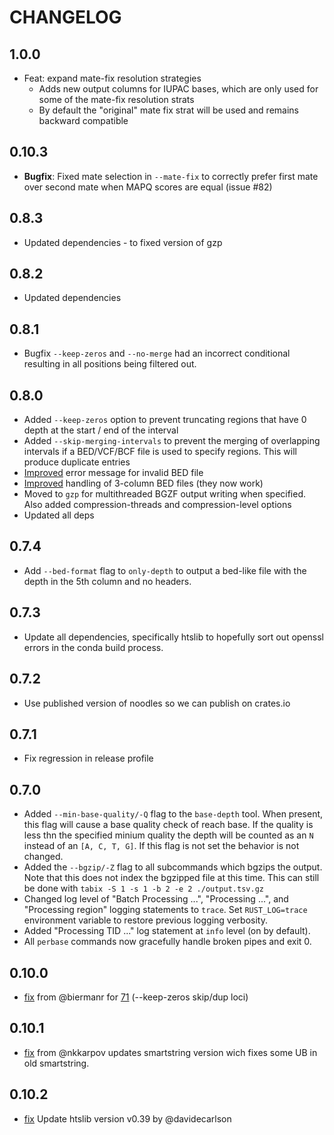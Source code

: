 # CHANGELOG

## 1.0.0

- Feat: expand mate-fix resolution strategies
  - Adds new output columns for IUPAC bases, which are only used for some of the mate-fix resolution strats
  - By default the "original" mate fix strat will be used and remains backward compatible

## 0.10.3

- **Bugfix**: Fixed mate selection in `--mate-fix` to correctly prefer first mate over second mate when MAPQ scores are equal (issue #82)

## 0.8.3

- Updated dependencies - to fixed version of gzp

## 0.8.2

- Updated dependencies

## 0.8.1

- Bugfix `--keep-zeros` and `--no-merge` had an incorrect conditional resulting in all positions being filtered out.

## 0.8.0

- Added `--keep-zeros` option to prevent truncating regions that have 0 depth at the start / end of the interval
- Added `--skip-merging-intervals` to prevent the merging of overlapping intervals if a BED/VCF/BCF file is used to specify regions. This will produce duplicate entries
- [Improved](https://github.com/sstadick/perbase/issues/42) error message for invalid BED file
- [Improved](https://github.com/sstadick/perbase/issues/41) handling of 3-column BED files (they now work)
- Moved to `gzp` for multithreaded BGZF output writing when specified. Also added compression-threads and compression-level options
- Updated all deps

## 0.7.4

- Add `--bed-format` flag to `only-depth` to output a bed-like file with the depth in the 5th column and no headers.

## 0.7.3

- Update all dependencies, specifically htslib to hopefully sort out
  openssl errors in the conda build process.

## 0.7.2

- Use published version of noodles so we can publish on crates.io

## 0.7.1

- Fix regression in release profile

## 0.7.0

- Added `--min-base-quality/-Q` flag to the `base-depth` tool. When present, this flag will cause a base quality check of reach base. If the quality is less thn the specified minium quality the depth will be counted as an `N` instead of an `[A, C, T, G]`. If this flag is not set the behavior is not changed.
- Added the `--bgzip/-Z` flag to all subcommands which bgzips the output. Note that this does not index the bgzipped file at this time. This can still be done with `tabix -S 1 -s 1 -b 2 -e 2 ./output.tsv.gz`
- Changed log level of "Batch Processing ...", "Processing ...", and "Processing region" logging statements to `trace`. Set `RUST_LOG=trace` environment variable to restore previous logging verbosity.
- Added "Processing TID ..." log statement at `info` level (on by default).
- All `perbase` commands now gracefully handle broken pipes and exit 0.

## 0.10.0

- [fix](https://github.com/sstadick/perbase/pull/73) from @biermanr for [71](https://github.com/sstadick/perbase/issues/71) (--keep-zeros skip/dup loci)

## 0.10.1

- [fix](https://github.com/sstadick/perbase/issues/74) from @nkkarpov updates smartstring version wich fixes some UB in old smartstring.

## 0.10.2

- [fix](https://github.com/sstadick/perbase/pull/78) Update htslib version v0.39 by @davidecarlson
